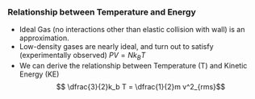 ### Relationship between Temperature and Energy
 - Ideal Gas (no interactions other than elastic collision with wall) is an approximation.
 - Low-density gases are nearly ideal, and turn out to satisfy (experimentally observed) $PV = Nk_B T$
 - We can derive the relationship between Temperature (T) and Kinetic Energy (KE)
$$ \dfrac{3}{2}k_b T = \dfrac{1}{2}m v^2_{rms}$$



